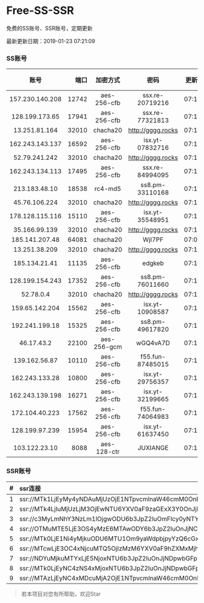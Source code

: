 # Free-SS-SSR

免费的SS账号、SSR账号，定期更新

最新更新日期：2019-01-23 07:21:09 

### SS账号

|账号|端口|加密方式|密码|更新时间|国家|
|:-----:|-----:|:----:|:----:|:----:|:----:|
|157.230.140.208|12742|aes-256-cfb|ssx.re-20719216|07:17:06|US|
|128.199.173.65|17941|aes-256-cfb|ssx.re-77321813|07:17:07|SG|
|13.251.81.164|32010|chacha20|http://gggg.rocks|07:17:15|SG|
|162.243.143.137|16592|aes-256-cfb|isx.yt-07832716|07:17:05|US|
|52.79.241.242|32010|chacha20|http://gggg.rocks|07:18:02|KR|
|162.243.134.113|17495|aes-256-cfb|ssx.re-84994095|07:17:05|US|
|213.183.48.10|18538|rc4-md5|ss8.pm-33110168|07:17:06|RU|
|45.76.106.224|32010|chacha20|http://gggg.rocks|07:17:13|JP|
|178.128.115.116|15110|aes-256-cfb|isx.yt-35548951|07:17:06|SG|
|35.166.99.139|32010|chacha20|http://gggg.rocks|07:17:14|US|
|185.141.207.48|64081|chacha20|WjI7PF|07:07:16|GB|
|13.251.38.209|32010|chacha20|http://gggg.rocks|07:17:07|SG|
|185.134.21.41|11135|aes-256-cfb|edgkeb|07:17:16|GB|
|128.199.154.243|17352|aes-256-cfb|ss8.pm-76011660|07:17:06|SG|
|52.78.0.4|32010|chacha20|http://gggg.rocks|07:17:16|KR|
|159.65.142.204|15562|aes-256-cfb|isx.yt-10908587|07:17:06|SG|
|192.241.199.18|15325|aes-256-cfb|ss8.pm-49617820|07:17:05|US|
|46.17.43.2|22100|aes-256-gcm|wGQ4vA7D|07:17:12|RU|
|139.162.56.87|10110|aes-256-cfb|f55.fun-87485015|07:17:06|SG|
|162.243.133.28|10800|aes-256-cfb|isx.yt-29756357|07:17:05|US|
|162.243.139.198|16271|aes-256-cfb|isx.yt-32199665|07:17:05|US|
|172.104.40.223|17562|aes-256-cfb|f55.fun-74064983|07:17:06|SG|
|128.199.97.239|15954|aes-256-cfb|isx.yt-61637450|07:17:06|SG|
|103.122.23.10|8088|aes-128-ctr|JUXIANGE|07:17:10|US|


### SSR账号

|#|ssr连接|
|:-----|:-----|
|1|ssr://MTk1LjEyMy4yNDAuMjUzOjE1NTpvcmlnaW46cmM0OnBsYWluOmJHNWpiZy8_cmVtYXJrcz1VMU5TVkU5UFRGOU9iMlJsT3VTNWpPV0ZpLVdGc0NBJmdyb3VwPVYxZFhMbE5UVWxOVVQwOU1Ma05QVFE|
|2|ssr://MTk4LjIuMjUzLjM3OjEwNTU6YXV0aF9zaGExX3Y0OnJjNC1tZDU6cGxhaW46TWpreWJtRXhjMmcvP3JlbWFya3M9VTFOU1ZFOVBURjlPYjJSbE91ZS1qdVdidlNBJmdyb3VwPVYxZFhMbE5UVWxOVVQwOU1Ma05QVFE|
|3|ssr://c3MyLmNhY3NzLm1lOjgwODU6b3JpZ2luOmFlcy0yNTYtY2ZiOnBsYWluOk5EY3hOVEEyTXpVMk9BLz9yZW1hcmtzPVUxTlNWRTlQVEY5T2IyUmxPdVNfaE9lOWwtYVdyeUEmZ3JvdXA9VjFkWExsTlRVbE5VVDA5TUxrTlBUUQ|
|4|ssr://OTMuMTE5LjE3OS4yMzE6MTAwODY6b3JpZ2luOnJjNC1tZDUtNjpwbGFpbjpiV2xzZFhoby8_b2Jmc3BhcmFtPTVweTY1Wnk2NXJXTDZLLUVPbWgwZEhBNkx5OTBMbU51TDBWb1pHMVVlR1UmcHJvdG9wYXJhbT1NVERsaFlNeGRPYXpxT1dHakRwb2RIUndPaTh2ZEM1amJpOVNaVVZSV25oeiZyZW1hcmtzPVUxTlNWRTlQVEY5T2IyUmxPdWU5bC1tcHJPV3d2T1M2bWlBJmdyb3VwPVYxZFhMbE5UVWxOVVQwOU1Ma05QVFE|
|5|ssr://MTk0LjE1Ni4yMjkuODU6MTU1Om9yaWdpbjpyYzQ6cGxhaW46Ykc1amJnLz9yZW1hcmtzPVUxTlNWRTlQVEY5T2IyUmxPdVctdC1XYnZTQSZncm91cD1WMWRYTGxOVFVsTlVUMDlNTGtOUFRR|
|6|ssr://MTcwLjE3OC4xNjcuMTQ5OjIzMzM6YXV0aF9hZXMxMjhfbWQ1OmFlcy0xMjgtY3RyOnBsYWluOlpHOTFZaTVwYncvP3JlbWFya3M9VTFOU1ZFOVBURjlPYjJSbE91ZS1qdVdidlNEbGlxRGxpS25ucG9fbHNMemt1cHJsdDU3bXRKdm1uWW5ubjdaVGFHRnlhM1JsWTJqbWxiRG1qYTdrdUszbHY0TSZncm91cD1WMWRYTGxOVFVsTlVUMDlNTGtOUFRR|
|7|ssr://NDYuMjkuMTYxLjE5NjoxNTU6b3JpZ2luOnJjNDpwbGFpbjpiRzVqYmcvP3JlbWFya3M9VTFOU1ZFOVBURjlPYjJSbE91U19oT2U5bC1hV3J5QSZncm91cD1WMWRYTGxOVFVsTlVUMDlNTGtOUFRR|
|8|ssr://MTk0LjEyNC4zNS4xMjoxNTU6b3JpZ2luOnJjNDpwbGFpbjpiRzVqYmcvP3JlbWFya3M9VTFOU1ZFOVBURjlPYjJSbE91ZVJudVdqcXlBJmdyb3VwPVYxZFhMbE5UVWxOVVQwOU1Ma05QVFE|
|9|ssr://MTAzLjEyNC4xMDcuMjA2OjE1NTpvcmlnaW46cmM0OnBsYWluOmJHNWpiZy8_cmVtYXJrcz1VMU5TVkU5UFRGOU9iMlJsT3VTNm11V2txdVdjc09XTXVpQSZncm91cD1WMWRYTGxOVFVsTlVUMDlNTGtOUFRR|


> 若本项目对您有所帮助，欢迎Star